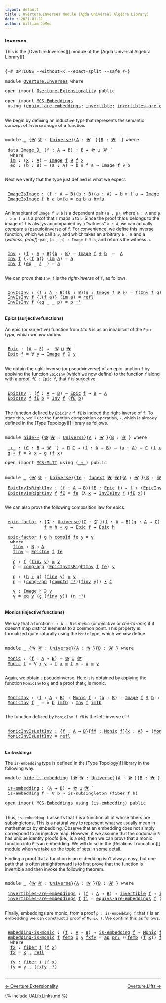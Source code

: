 ```yaml
---
layout: default
title : Overture.Inverses module (Agda Universal Algebra Library)
date : 2021-01-12
author: William DeMeo
---
```


### <a id="inverses">Inverses</a>

This is the [Overture.Inverses][] module of the [Agda Universal Algebra Library][].

<pre class="Agda">

<a id="266" class="Symbol">{-#</a> <a id="270" class="Keyword">OPTIONS</a> <a id="278" class="Pragma">--without-K</a> <a id="290" class="Pragma">--exact-split</a> <a id="304" class="Pragma">--safe</a> <a id="311" class="Symbol">#-}</a>

<a id="316" class="Keyword">module</a> <a id="323" href="Overture.Inverses.html" class="Module">Overture.Inverses</a> <a id="341" class="Keyword">where</a>

<a id="348" class="Keyword">open</a> <a id="353" class="Keyword">import</a> <a id="360" href="Overture.Extensionality.html" class="Module">Overture.Extensionality</a> <a id="384" class="Keyword">public</a>

<a id="392" class="Keyword">open</a> <a id="397" class="Keyword">import</a> <a id="404" href="MGS-Embeddings.html" class="Module">MGS-Embeddings</a>
 <a id="420" class="Keyword">using</a> <a id="426" class="Symbol">(</a><a id="427" href="MGS-Embeddings.html#1410" class="Function">equivs-are-embeddings</a><a id="448" class="Symbol">;</a> <a id="450" href="MGS-Equivalences.html#370" class="Function">invertible</a><a id="460" class="Symbol">;</a> <a id="462" href="MGS-Equivalences.html#2127" class="Function">invertibles-are-equivs</a><a id="484" class="Symbol">)</a> <a id="486" class="Keyword">public</a>

</pre>

We begin by defining an inductive type that represents the semantic concept of *inverse image* of a function.

<pre class="Agda">

<a id="631" class="Keyword">module</a> <a id="638" href="Overture.Inverses.html#638" class="Module">_</a> <a id="640" class="Symbol">{</a><a id="641" href="Overture.Inverses.html#641" class="Bound">𝓤</a> <a id="643" href="Overture.Inverses.html#643" class="Bound">𝓦</a> <a id="645" class="Symbol">:</a> <a id="647" href="Agda.Primitive.html#423" class="Postulate">Universe</a><a id="655" class="Symbol">}{</a><a id="657" href="Overture.Inverses.html#657" class="Bound">A</a> <a id="659" class="Symbol">:</a> <a id="661" href="Overture.Inverses.html#641" class="Bound">𝓤</a> <a id="663" href="Universes.html#403" class="Function Operator">̇</a> <a id="665" class="Symbol">}{</a><a id="667" href="Overture.Inverses.html#667" class="Bound">B</a> <a id="669" class="Symbol">:</a> <a id="671" href="Overture.Inverses.html#643" class="Bound">𝓦</a> <a id="673" href="Universes.html#403" class="Function Operator">̇</a> <a id="675" class="Symbol">}</a> <a id="677" class="Keyword">where</a>

 <a id="685" class="Keyword">data</a> <a id="690" href="Overture.Inverses.html#690" class="Datatype Operator">Image_∋_</a> <a id="699" class="Symbol">(</a><a id="700" href="Overture.Inverses.html#700" class="Bound">f</a> <a id="702" class="Symbol">:</a> <a id="704" href="Overture.Inverses.html#657" class="Bound">A</a> <a id="706" class="Symbol">→</a> <a id="708" href="Overture.Inverses.html#667" class="Bound">B</a><a id="709" class="Symbol">)</a> <a id="711" class="Symbol">:</a> <a id="713" href="Overture.Inverses.html#667" class="Bound">B</a> <a id="715" class="Symbol">→</a> <a id="717" href="Overture.Inverses.html#641" class="Bound">𝓤</a> <a id="719" href="Agda.Primitive.html#636" class="Primitive Operator">⊔</a> <a id="721" href="Overture.Inverses.html#643" class="Bound">𝓦</a> <a id="723" href="Universes.html#403" class="Function Operator">̇</a>
  <a id="727" class="Keyword">where</a>
  <a id="735" href="Overture.Inverses.html#735" class="InductiveConstructor">im</a> <a id="738" class="Symbol">:</a> <a id="740" class="Symbol">(</a><a id="741" href="Overture.Inverses.html#741" class="Bound">x</a> <a id="743" class="Symbol">:</a> <a id="745" href="Overture.Inverses.html#657" class="Bound">A</a><a id="746" class="Symbol">)</a> <a id="748" class="Symbol">→</a> <a id="750" href="Overture.Inverses.html#690" class="Datatype Operator">Image</a> <a id="756" href="Overture.Inverses.html#700" class="Bound">f</a> <a id="758" href="Overture.Inverses.html#690" class="Datatype Operator">∋</a> <a id="760" href="Overture.Inverses.html#700" class="Bound">f</a> <a id="762" href="Overture.Inverses.html#741" class="Bound">x</a>
  <a id="766" href="Overture.Inverses.html#766" class="InductiveConstructor">eq</a> <a id="769" class="Symbol">:</a> <a id="771" class="Symbol">(</a><a id="772" href="Overture.Inverses.html#772" class="Bound">b</a> <a id="774" class="Symbol">:</a> <a id="776" href="Overture.Inverses.html#667" class="Bound">B</a><a id="777" class="Symbol">)</a> <a id="779" class="Symbol">→</a> <a id="781" class="Symbol">(</a><a id="782" href="Overture.Inverses.html#782" class="Bound">a</a> <a id="784" class="Symbol">:</a> <a id="786" href="Overture.Inverses.html#657" class="Bound">A</a><a id="787" class="Symbol">)</a> <a id="789" class="Symbol">→</a> <a id="791" href="Overture.Inverses.html#772" class="Bound">b</a> <a id="793" href="Overture.Equality.html#2564" class="Datatype Operator">≡</a> <a id="795" href="Overture.Inverses.html#700" class="Bound">f</a> <a id="797" href="Overture.Inverses.html#782" class="Bound">a</a> <a id="799" class="Symbol">→</a> <a id="801" href="Overture.Inverses.html#690" class="Datatype Operator">Image</a> <a id="807" href="Overture.Inverses.html#700" class="Bound">f</a> <a id="809" href="Overture.Inverses.html#690" class="Datatype Operator">∋</a> <a id="811" href="Overture.Inverses.html#772" class="Bound">b</a>

</pre>

Next we verify that the type just defined is what we expect.

<pre class="Agda">

 <a id="903" href="Overture.Inverses.html#903" class="Function">ImageIsImage</a> <a id="916" class="Symbol">:</a> <a id="918" class="Symbol">(</a><a id="919" href="Overture.Inverses.html#919" class="Bound">f</a> <a id="921" class="Symbol">:</a> <a id="923" href="Overture.Inverses.html#657" class="Bound">A</a> <a id="925" class="Symbol">→</a> <a id="927" href="Overture.Inverses.html#667" class="Bound">B</a><a id="928" class="Symbol">)(</a><a id="930" href="Overture.Inverses.html#930" class="Bound">b</a> <a id="932" class="Symbol">:</a> <a id="934" href="Overture.Inverses.html#667" class="Bound">B</a><a id="935" class="Symbol">)(</a><a id="937" href="Overture.Inverses.html#937" class="Bound">a</a> <a id="939" class="Symbol">:</a> <a id="941" href="Overture.Inverses.html#657" class="Bound">A</a><a id="942" class="Symbol">)</a> <a id="944" class="Symbol">→</a> <a id="946" href="Overture.Inverses.html#930" class="Bound">b</a> <a id="948" href="Overture.Equality.html#2564" class="Datatype Operator">≡</a> <a id="950" href="Overture.Inverses.html#919" class="Bound">f</a> <a id="952" href="Overture.Inverses.html#937" class="Bound">a</a> <a id="954" class="Symbol">→</a> <a id="956" href="Overture.Inverses.html#690" class="Datatype Operator">Image</a> <a id="962" href="Overture.Inverses.html#919" class="Bound">f</a> <a id="964" href="Overture.Inverses.html#690" class="Datatype Operator">∋</a> <a id="966" href="Overture.Inverses.html#930" class="Bound">b</a>
 <a id="969" href="Overture.Inverses.html#903" class="Function">ImageIsImage</a> <a id="982" href="Overture.Inverses.html#982" class="Bound">f</a> <a id="984" href="Overture.Inverses.html#984" class="Bound">b</a> <a id="986" href="Overture.Inverses.html#986" class="Bound">a</a> <a id="988" href="Overture.Inverses.html#988" class="Bound">b≡fa</a> <a id="993" class="Symbol">=</a> <a id="995" href="Overture.Inverses.html#766" class="InductiveConstructor">eq</a> <a id="998" href="Overture.Inverses.html#984" class="Bound">b</a> <a id="1000" href="Overture.Inverses.html#986" class="Bound">a</a> <a id="1002" href="Overture.Inverses.html#988" class="Bound">b≡fa</a>

</pre>

An inhabitant of `Image f ∋ b` is a dependent pair `(a , p)`, where `a : A` and `p : b ≡ f a` is a proof that `f` maps `a` to `b`.  Since the proof that `b` belongs to the image of `f` is always accompanied by a "witness" `a : A`, we can actually *compute* a (pseudo)inverse of `f`. For convenience, we define this inverse function, which we call `Inv`, and which takes an arbitrary `b : B` and a (*witness*, *proof*)-pair, `(a , p) : Image f ∋ b`, and returns the witness `a`.

<pre class="Agda">

 <a id="1514" href="Overture.Inverses.html#1514" class="Function">Inv</a> <a id="1518" class="Symbol">:</a> <a id="1520" class="Symbol">(</a><a id="1521" href="Overture.Inverses.html#1521" class="Bound">f</a> <a id="1523" class="Symbol">:</a> <a id="1525" href="Overture.Inverses.html#657" class="Bound">A</a> <a id="1527" class="Symbol">→</a> <a id="1529" href="Overture.Inverses.html#667" class="Bound">B</a><a id="1530" class="Symbol">){</a><a id="1532" href="Overture.Inverses.html#1532" class="Bound">b</a> <a id="1534" class="Symbol">:</a> <a id="1536" href="Overture.Inverses.html#667" class="Bound">B</a><a id="1537" class="Symbol">}</a> <a id="1539" class="Symbol">→</a> <a id="1541" href="Overture.Inverses.html#690" class="Datatype Operator">Image</a> <a id="1547" href="Overture.Inverses.html#1521" class="Bound">f</a> <a id="1549" href="Overture.Inverses.html#690" class="Datatype Operator">∋</a> <a id="1551" href="Overture.Inverses.html#1532" class="Bound">b</a>  <a id="1554" class="Symbol">→</a>  <a id="1557" href="Overture.Inverses.html#657" class="Bound">A</a>
 <a id="1560" href="Overture.Inverses.html#1514" class="Function">Inv</a> <a id="1564" href="Overture.Inverses.html#1564" class="Bound">f</a> <a id="1566" class="Symbol">{</a><a id="1567" class="DottedPattern Symbol">.(</a><a id="1569" href="Overture.Inverses.html#1564" class="DottedPattern Bound">f</a> <a id="1571" href="Overture.Inverses.html#1579" class="DottedPattern Bound">a</a><a id="1572" class="DottedPattern Symbol">)</a><a id="1573" class="Symbol">}</a> <a id="1575" class="Symbol">(</a><a id="1576" href="Overture.Inverses.html#735" class="InductiveConstructor">im</a> <a id="1579" href="Overture.Inverses.html#1579" class="Bound">a</a><a id="1580" class="Symbol">)</a> <a id="1582" class="Symbol">=</a> <a id="1584" href="Overture.Inverses.html#1579" class="Bound">a</a>
 <a id="1587" href="Overture.Inverses.html#1514" class="Function">Inv</a> <a id="1591" href="Overture.Inverses.html#1591" class="Bound">f</a> <a id="1593" class="Symbol">(</a><a id="1594" href="Overture.Inverses.html#766" class="InductiveConstructor">eq</a> <a id="1597" class="Symbol">_</a> <a id="1599" href="Overture.Inverses.html#1599" class="Bound">a</a> <a id="1601" class="Symbol">_)</a> <a id="1604" class="Symbol">=</a> <a id="1606" href="Overture.Inverses.html#1599" class="Bound">a</a>

</pre>

We can prove that `Inv f` is the *right-inverse* of `f`, as follows.

<pre class="Agda">

 <a id="1706" href="Overture.Inverses.html#1706" class="Function">InvIsInv</a> <a id="1715" class="Symbol">:</a> <a id="1717" class="Symbol">(</a><a id="1718" href="Overture.Inverses.html#1718" class="Bound">f</a> <a id="1720" class="Symbol">:</a> <a id="1722" href="Overture.Inverses.html#657" class="Bound">A</a> <a id="1724" class="Symbol">→</a> <a id="1726" href="Overture.Inverses.html#667" class="Bound">B</a><a id="1727" class="Symbol">){</a><a id="1729" href="Overture.Inverses.html#1729" class="Bound">b</a> <a id="1731" class="Symbol">:</a> <a id="1733" href="Overture.Inverses.html#667" class="Bound">B</a><a id="1734" class="Symbol">}(</a><a id="1736" href="Overture.Inverses.html#1736" class="Bound">q</a> <a id="1738" class="Symbol">:</a> <a id="1740" href="Overture.Inverses.html#690" class="Datatype Operator">Image</a> <a id="1746" href="Overture.Inverses.html#1718" class="Bound">f</a> <a id="1748" href="Overture.Inverses.html#690" class="Datatype Operator">∋</a> <a id="1750" href="Overture.Inverses.html#1729" class="Bound">b</a><a id="1751" class="Symbol">)</a> <a id="1753" class="Symbol">→</a> <a id="1755" href="Overture.Inverses.html#1718" class="Bound">f</a><a id="1756" class="Symbol">(</a><a id="1757" href="Overture.Inverses.html#1514" class="Function">Inv</a> <a id="1761" href="Overture.Inverses.html#1718" class="Bound">f</a> <a id="1763" href="Overture.Inverses.html#1736" class="Bound">q</a><a id="1764" class="Symbol">)</a> <a id="1766" href="Overture.Equality.html#2564" class="Datatype Operator">≡</a> <a id="1768" href="Overture.Inverses.html#1729" class="Bound">b</a>
 <a id="1771" href="Overture.Inverses.html#1706" class="Function">InvIsInv</a> <a id="1780" href="Overture.Inverses.html#1780" class="Bound">f</a> <a id="1782" class="Symbol">{</a><a id="1783" class="DottedPattern Symbol">.(</a><a id="1785" href="Overture.Inverses.html#1780" class="DottedPattern Bound">f</a> <a id="1787" href="Overture.Inverses.html#1795" class="DottedPattern Bound">a</a><a id="1788" class="DottedPattern Symbol">)</a><a id="1789" class="Symbol">}</a> <a id="1791" class="Symbol">(</a><a id="1792" href="Overture.Inverses.html#735" class="InductiveConstructor">im</a> <a id="1795" href="Overture.Inverses.html#1795" class="Bound">a</a><a id="1796" class="Symbol">)</a> <a id="1798" class="Symbol">=</a> <a id="1800" href="Identity-Type.html#162" class="InductiveConstructor">refl</a>
 <a id="1806" href="Overture.Inverses.html#1706" class="Function">InvIsInv</a> <a id="1815" href="Overture.Inverses.html#1815" class="Bound">f</a> <a id="1817" class="Symbol">(</a><a id="1818" href="Overture.Inverses.html#766" class="InductiveConstructor">eq</a> <a id="1821" class="Symbol">_</a> <a id="1823" class="Symbol">_</a> <a id="1825" href="Overture.Inverses.html#1825" class="Bound">p</a><a id="1826" class="Symbol">)</a> <a id="1828" class="Symbol">=</a> <a id="1830" href="Overture.Inverses.html#1825" class="Bound">p</a> <a id="1832" href="MGS-MLTT.html#6125" class="Function Operator">⁻¹</a>

</pre>





#### <a id="epics">Epics (surjective functions)</a>

An epic (or surjective) function from `A` to `B` is as an inhabitant of the `Epic` type, which we now define.

<pre class="Agda">

 <a id="2031" href="Overture.Inverses.html#2031" class="Function">Epic</a> <a id="2036" class="Symbol">:</a> <a id="2038" class="Symbol">(</a><a id="2039" href="Overture.Inverses.html#657" class="Bound">A</a> <a id="2041" class="Symbol">→</a> <a id="2043" href="Overture.Inverses.html#667" class="Bound">B</a><a id="2044" class="Symbol">)</a> <a id="2046" class="Symbol">→</a>  <a id="2049" href="Overture.Inverses.html#641" class="Bound">𝓤</a> <a id="2051" href="Agda.Primitive.html#636" class="Primitive Operator">⊔</a> <a id="2053" href="Overture.Inverses.html#643" class="Bound">𝓦</a> <a id="2055" href="Universes.html#403" class="Function Operator">̇</a>
 <a id="2058" href="Overture.Inverses.html#2031" class="Function">Epic</a> <a id="2063" href="Overture.Inverses.html#2063" class="Bound">f</a> <a id="2065" class="Symbol">=</a> <a id="2067" class="Symbol">∀</a> <a id="2069" href="Overture.Inverses.html#2069" class="Bound">y</a> <a id="2071" class="Symbol">→</a> <a id="2073" href="Overture.Inverses.html#690" class="Datatype Operator">Image</a> <a id="2079" href="Overture.Inverses.html#2063" class="Bound">f</a> <a id="2081" href="Overture.Inverses.html#690" class="Datatype Operator">∋</a> <a id="2083" href="Overture.Inverses.html#2069" class="Bound">y</a>

</pre>

We obtain the right-inverse (or pseudoinverse) of an epic function `f` by applying the function `EpicInv` (which we now define) to the function `f` along with a proof, `fE : Epic f`, that `f` is surjective.

<pre class="Agda">

 <a id="2321" href="Overture.Inverses.html#2321" class="Function">EpicInv</a> <a id="2329" class="Symbol">:</a> <a id="2331" class="Symbol">(</a><a id="2332" href="Overture.Inverses.html#2332" class="Bound">f</a> <a id="2334" class="Symbol">:</a> <a id="2336" href="Overture.Inverses.html#657" class="Bound">A</a> <a id="2338" class="Symbol">→</a> <a id="2340" href="Overture.Inverses.html#667" class="Bound">B</a><a id="2341" class="Symbol">)</a> <a id="2343" class="Symbol">→</a> <a id="2345" href="Overture.Inverses.html#2031" class="Function">Epic</a> <a id="2350" href="Overture.Inverses.html#2332" class="Bound">f</a> <a id="2352" class="Symbol">→</a> <a id="2354" href="Overture.Inverses.html#667" class="Bound">B</a> <a id="2356" class="Symbol">→</a> <a id="2358" href="Overture.Inverses.html#657" class="Bound">A</a>
 <a id="2361" href="Overture.Inverses.html#2321" class="Function">EpicInv</a> <a id="2369" href="Overture.Inverses.html#2369" class="Bound">f</a> <a id="2371" href="Overture.Inverses.html#2371" class="Bound">fE</a> <a id="2374" href="Overture.Inverses.html#2374" class="Bound">b</a> <a id="2376" class="Symbol">=</a> <a id="2378" href="Overture.Inverses.html#1514" class="Function">Inv</a> <a id="2382" href="Overture.Inverses.html#2369" class="Bound">f</a> <a id="2384" class="Symbol">(</a><a id="2385" href="Overture.Inverses.html#2371" class="Bound">fE</a> <a id="2388" href="Overture.Inverses.html#2374" class="Bound">b</a><a id="2389" class="Symbol">)</a>

</pre>

The function defined by `EpicInv f fE` is indeed the right-inverse of `f`. To state this, we'll use the function composition operation, `∘`, which is already defined in the [Type Topology][] library as follows.

<pre class="Agda">

<a id="2630" class="Keyword">module</a> <a id="hide-∘"></a><a id="2637" href="Overture.Inverses.html#2637" class="Module">hide-∘</a> <a id="2644" class="Symbol">{</a><a id="2645" href="Overture.Inverses.html#2645" class="Bound">𝓤</a> <a id="2647" href="Overture.Inverses.html#2647" class="Bound">𝓦</a> <a id="2649" class="Symbol">:</a> <a id="2651" href="Agda.Primitive.html#423" class="Postulate">Universe</a><a id="2659" class="Symbol">}{</a><a id="2661" href="Overture.Inverses.html#2661" class="Bound">A</a> <a id="2663" class="Symbol">:</a> <a id="2665" href="Overture.Inverses.html#2645" class="Bound">𝓤</a> <a id="2667" href="Universes.html#403" class="Function Operator">̇</a><a id="2668" class="Symbol">}{</a><a id="2670" href="Overture.Inverses.html#2670" class="Bound">B</a> <a id="2672" class="Symbol">:</a> <a id="2674" href="Overture.Inverses.html#2647" class="Bound">𝓦</a> <a id="2676" href="Universes.html#403" class="Function Operator">̇</a><a id="2677" class="Symbol">}</a> <a id="2679" class="Keyword">where</a>

 <a id="hide-∘._∘_"></a><a id="2687" href="Overture.Inverses.html#2687" class="Function Operator">_∘_</a> <a id="2691" class="Symbol">:</a> <a id="2693" class="Symbol">{</a><a id="2694" href="Overture.Inverses.html#2694" class="Bound">C</a> <a id="2696" class="Symbol">:</a> <a id="2698" href="Overture.Inverses.html#2670" class="Bound">B</a> <a id="2700" class="Symbol">→</a> <a id="2702" href="Overture.Inverses.html#2647" class="Bound">𝓦</a> <a id="2704" href="Universes.html#403" class="Function Operator">̇</a> <a id="2706" class="Symbol">}</a> <a id="2708" class="Symbol">→</a> <a id="2710" href="MGS-MLTT.html#3562" class="Function">Π</a> <a id="2712" href="Overture.Inverses.html#2694" class="Bound">C</a> <a id="2714" class="Symbol">→</a> <a id="2716" class="Symbol">(</a><a id="2717" href="Overture.Inverses.html#2717" class="Bound">f</a> <a id="2719" class="Symbol">:</a> <a id="2721" href="Overture.Inverses.html#2661" class="Bound">A</a> <a id="2723" class="Symbol">→</a> <a id="2725" href="Overture.Inverses.html#2670" class="Bound">B</a><a id="2726" class="Symbol">)</a> <a id="2728" class="Symbol">→</a> <a id="2730" class="Symbol">(</a><a id="2731" href="Overture.Inverses.html#2731" class="Bound">x</a> <a id="2733" class="Symbol">:</a> <a id="2735" href="Overture.Inverses.html#2661" class="Bound">A</a><a id="2736" class="Symbol">)</a> <a id="2738" class="Symbol">→</a> <a id="2740" href="Overture.Inverses.html#2694" class="Bound">C</a> <a id="2742" class="Symbol">(</a><a id="2743" href="Overture.Inverses.html#2717" class="Bound">f</a> <a id="2745" href="Overture.Inverses.html#2731" class="Bound">x</a><a id="2746" class="Symbol">)</a>
 <a id="2749" href="Overture.Inverses.html#2749" class="Bound">g</a> <a id="2751" href="Overture.Inverses.html#2687" class="Function Operator">∘</a> <a id="2753" href="Overture.Inverses.html#2753" class="Bound">f</a> <a id="2755" class="Symbol">=</a> <a id="2757" class="Symbol">λ</a> <a id="2759" href="Overture.Inverses.html#2759" class="Bound">x</a> <a id="2761" class="Symbol">→</a> <a id="2763" href="Overture.Inverses.html#2749" class="Bound">g</a> <a id="2765" class="Symbol">(</a><a id="2766" href="Overture.Inverses.html#2753" class="Bound">f</a> <a id="2768" href="Overture.Inverses.html#2759" class="Bound">x</a><a id="2769" class="Symbol">)</a>

<a id="2772" class="Keyword">open</a> <a id="2777" class="Keyword">import</a> <a id="2784" href="MGS-MLTT.html" class="Module">MGS-MLTT</a> <a id="2793" class="Keyword">using</a> <a id="2799" class="Symbol">(</a><a id="2800" href="MGS-MLTT.html#3813" class="Function Operator">_∘_</a><a id="2803" class="Symbol">)</a> <a id="2805" class="Keyword">public</a>


<a id="2814" class="Keyword">module</a> <a id="2821" href="Overture.Inverses.html#2821" class="Module">_</a> <a id="2823" class="Symbol">{</a><a id="2824" href="Overture.Inverses.html#2824" class="Bound">𝓤</a> <a id="2826" href="Overture.Inverses.html#2826" class="Bound">𝓦</a> <a id="2828" class="Symbol">:</a> <a id="2830" href="Agda.Primitive.html#423" class="Postulate">Universe</a><a id="2838" class="Symbol">}{</a><a id="2840" href="Overture.Inverses.html#2840" class="Bound">fe</a> <a id="2843" class="Symbol">:</a> <a id="2845" href="MGS-FunExt-from-Univalence.html#393" class="Function">funext</a> <a id="2852" href="Overture.Inverses.html#2826" class="Bound">𝓦</a> <a id="2854" href="Overture.Inverses.html#2826" class="Bound">𝓦</a><a id="2855" class="Symbol">}{</a><a id="2857" href="Overture.Inverses.html#2857" class="Bound">A</a> <a id="2859" class="Symbol">:</a> <a id="2861" href="Overture.Inverses.html#2824" class="Bound">𝓤</a> <a id="2863" href="Universes.html#403" class="Function Operator">̇</a><a id="2864" class="Symbol">}{</a><a id="2866" href="Overture.Inverses.html#2866" class="Bound">B</a> <a id="2868" class="Symbol">:</a> <a id="2870" href="Overture.Inverses.html#2826" class="Bound">𝓦</a> <a id="2872" href="Universes.html#403" class="Function Operator">̇</a><a id="2873" class="Symbol">}</a> <a id="2875" class="Keyword">where</a>

 <a id="2883" href="Overture.Inverses.html#2883" class="Function">EpicInvIsRightInv</a> <a id="2901" class="Symbol">:</a> <a id="2903" class="Symbol">(</a><a id="2904" href="Overture.Inverses.html#2904" class="Bound">f</a> <a id="2906" class="Symbol">:</a> <a id="2908" href="Overture.Inverses.html#2857" class="Bound">A</a> <a id="2910" class="Symbol">→</a> <a id="2912" href="Overture.Inverses.html#2866" class="Bound">B</a><a id="2913" class="Symbol">)(</a><a id="2915" href="Overture.Inverses.html#2915" class="Bound">fE</a> <a id="2918" class="Symbol">:</a> <a id="2920" href="Overture.Inverses.html#2031" class="Function">Epic</a> <a id="2925" href="Overture.Inverses.html#2904" class="Bound">f</a><a id="2926" class="Symbol">)</a> <a id="2928" class="Symbol">→</a> <a id="2930" href="Overture.Inverses.html#2904" class="Bound">f</a> <a id="2932" href="MGS-MLTT.html#3813" class="Function Operator">∘</a> <a id="2934" class="Symbol">(</a><a id="2935" href="Overture.Inverses.html#2321" class="Function">EpicInv</a> <a id="2943" href="Overture.Inverses.html#2904" class="Bound">f</a> <a id="2945" href="Overture.Inverses.html#2915" class="Bound">fE</a><a id="2947" class="Symbol">)</a> <a id="2949" href="Overture.Equality.html#2564" class="Datatype Operator">≡</a> <a id="2951" href="MGS-MLTT.html#3778" class="Function">𝑖𝑑</a> <a id="2954" href="Overture.Inverses.html#2866" class="Bound">B</a>
 <a id="2957" href="Overture.Inverses.html#2883" class="Function">EpicInvIsRightInv</a> <a id="2975" href="Overture.Inverses.html#2975" class="Bound">f</a> <a id="2977" href="Overture.Inverses.html#2977" class="Bound">fE</a> <a id="2980" class="Symbol">=</a> <a id="2982" href="Overture.Inverses.html#2840" class="Bound">fe</a> <a id="2985" class="Symbol">(λ</a> <a id="2988" href="Overture.Inverses.html#2988" class="Bound">x</a> <a id="2990" class="Symbol">→</a> <a id="2992" href="Overture.Inverses.html#1706" class="Function">InvIsInv</a> <a id="3001" href="Overture.Inverses.html#2975" class="Bound">f</a> <a id="3003" class="Symbol">(</a><a id="3004" href="Overture.Inverses.html#2977" class="Bound">fE</a> <a id="3007" href="Overture.Inverses.html#2988" class="Bound">x</a><a id="3008" class="Symbol">))</a>

</pre>

We can also prove the following composition law for epics.

<pre class="Agda">

 <a id="3099" href="Overture.Inverses.html#3099" class="Function">epic-factor</a> <a id="3111" class="Symbol">:</a> <a id="3113" class="Symbol">{</a><a id="3114" href="Overture.Inverses.html#3114" class="Bound">𝓩</a> <a id="3116" class="Symbol">:</a> <a id="3118" href="Agda.Primitive.html#423" class="Postulate">Universe</a><a id="3126" class="Symbol">}{</a><a id="3128" href="Overture.Inverses.html#3128" class="Bound">C</a> <a id="3130" class="Symbol">:</a> <a id="3132" href="Overture.Inverses.html#3114" class="Bound">𝓩</a> <a id="3134" href="Universes.html#403" class="Function Operator">̇</a><a id="3135" class="Symbol">}(</a><a id="3137" href="Overture.Inverses.html#3137" class="Bound">f</a> <a id="3139" class="Symbol">:</a> <a id="3141" href="Overture.Inverses.html#2857" class="Bound">A</a> <a id="3143" class="Symbol">→</a> <a id="3145" href="Overture.Inverses.html#2866" class="Bound">B</a><a id="3146" class="Symbol">)(</a><a id="3148" href="Overture.Inverses.html#3148" class="Bound">g</a> <a id="3150" class="Symbol">:</a> <a id="3152" href="Overture.Inverses.html#2857" class="Bound">A</a> <a id="3154" class="Symbol">→</a> <a id="3156" href="Overture.Inverses.html#3128" class="Bound">C</a><a id="3157" class="Symbol">)(</a><a id="3159" href="Overture.Inverses.html#3159" class="Bound">h</a> <a id="3161" class="Symbol">:</a> <a id="3163" href="Overture.Inverses.html#3128" class="Bound">C</a> <a id="3165" class="Symbol">→</a> <a id="3167" href="Overture.Inverses.html#2866" class="Bound">B</a><a id="3168" class="Symbol">)</a>
  <a id="3172" class="Symbol">→</a>            <a id="3185" href="Overture.Inverses.html#3137" class="Bound">f</a> <a id="3187" href="Overture.Equality.html#2564" class="Datatype Operator">≡</a> <a id="3189" href="Overture.Inverses.html#3159" class="Bound">h</a> <a id="3191" href="MGS-MLTT.html#3813" class="Function Operator">∘</a> <a id="3193" href="Overture.Inverses.html#3148" class="Bound">g</a> <a id="3195" class="Symbol">→</a> <a id="3197" href="Overture.Inverses.html#2031" class="Function">Epic</a> <a id="3202" href="Overture.Inverses.html#3137" class="Bound">f</a> <a id="3204" class="Symbol">→</a> <a id="3206" href="Overture.Inverses.html#2031" class="Function">Epic</a> <a id="3211" href="Overture.Inverses.html#3159" class="Bound">h</a>

 <a id="3215" href="Overture.Inverses.html#3099" class="Function">epic-factor</a> <a id="3227" href="Overture.Inverses.html#3227" class="Bound">f</a> <a id="3229" href="Overture.Inverses.html#3229" class="Bound">g</a> <a id="3231" href="Overture.Inverses.html#3231" class="Bound">h</a> <a id="3233" href="Overture.Inverses.html#3233" class="Bound">compId</a> <a id="3240" href="Overture.Inverses.html#3240" class="Bound">fe</a> <a id="3243" href="Overture.Inverses.html#3243" class="Bound">y</a> <a id="3245" class="Symbol">=</a> <a id="3247" href="Overture.Inverses.html#3437" class="Function">γ</a>
  <a id="3251" class="Keyword">where</a>
   <a id="3260" href="Overture.Inverses.html#3260" class="Function">finv</a> <a id="3265" class="Symbol">:</a> <a id="3267" href="Overture.Inverses.html#2866" class="Bound">B</a> <a id="3269" class="Symbol">→</a> <a id="3271" href="Overture.Inverses.html#2857" class="Bound">A</a>
   <a id="3276" href="Overture.Inverses.html#3260" class="Function">finv</a> <a id="3281" class="Symbol">=</a> <a id="3283" href="Overture.Inverses.html#2321" class="Function">EpicInv</a> <a id="3291" href="Overture.Inverses.html#3227" class="Bound">f</a> <a id="3293" href="Overture.Inverses.html#3240" class="Bound">fe</a>

   <a id="3300" href="Overture.Inverses.html#3300" class="Function">ζ</a> <a id="3302" class="Symbol">:</a> <a id="3304" href="Overture.Inverses.html#3227" class="Bound">f</a> <a id="3306" class="Symbol">(</a><a id="3307" href="Overture.Inverses.html#3260" class="Function">finv</a> <a id="3312" href="Overture.Inverses.html#3243" class="Bound">y</a><a id="3313" class="Symbol">)</a> <a id="3315" href="Overture.Equality.html#2564" class="Datatype Operator">≡</a> <a id="3317" href="Overture.Inverses.html#3243" class="Bound">y</a>
   <a id="3322" href="Overture.Inverses.html#3300" class="Function">ζ</a> <a id="3324" class="Symbol">=</a> <a id="3326" href="Overture.Equality.html#6461" class="Function">cong-app</a> <a id="3335" class="Symbol">(</a><a id="3336" href="Overture.Inverses.html#2883" class="Function">EpicInvIsRightInv</a> <a id="3354" href="Overture.Inverses.html#3227" class="Bound">f</a> <a id="3356" href="Overture.Inverses.html#3240" class="Bound">fe</a><a id="3358" class="Symbol">)</a> <a id="3360" href="Overture.Inverses.html#3243" class="Bound">y</a>

   <a id="3366" href="Overture.Inverses.html#3366" class="Function">η</a> <a id="3368" class="Symbol">:</a> <a id="3370" class="Symbol">(</a><a id="3371" href="Overture.Inverses.html#3231" class="Bound">h</a> <a id="3373" href="MGS-MLTT.html#3813" class="Function Operator">∘</a> <a id="3375" href="Overture.Inverses.html#3229" class="Bound">g</a><a id="3376" class="Symbol">)</a> <a id="3378" class="Symbol">(</a><a id="3379" href="Overture.Inverses.html#3260" class="Function">finv</a> <a id="3384" href="Overture.Inverses.html#3243" class="Bound">y</a><a id="3385" class="Symbol">)</a> <a id="3387" href="Overture.Equality.html#2564" class="Datatype Operator">≡</a> <a id="3389" href="Overture.Inverses.html#3243" class="Bound">y</a>
   <a id="3394" href="Overture.Inverses.html#3366" class="Function">η</a> <a id="3396" class="Symbol">=</a> <a id="3398" class="Symbol">(</a><a id="3399" href="Overture.Equality.html#6461" class="Function">cong-app</a> <a id="3408" class="Symbol">(</a><a id="3409" href="Overture.Inverses.html#3233" class="Bound">compId</a> <a id="3416" href="MGS-MLTT.html#6125" class="Function Operator">⁻¹</a><a id="3418" class="Symbol">)(</a><a id="3420" href="Overture.Inverses.html#3260" class="Function">finv</a> <a id="3425" href="Overture.Inverses.html#3243" class="Bound">y</a><a id="3426" class="Symbol">))</a> <a id="3429" href="MGS-MLTT.html#5910" class="Function Operator">∙</a> <a id="3431" href="Overture.Inverses.html#3300" class="Function">ζ</a>

   <a id="3437" href="Overture.Inverses.html#3437" class="Function">γ</a> <a id="3439" class="Symbol">:</a> <a id="3441" href="Overture.Inverses.html#690" class="Datatype Operator">Image</a> <a id="3447" href="Overture.Inverses.html#3231" class="Bound">h</a> <a id="3449" href="Overture.Inverses.html#690" class="Datatype Operator">∋</a> <a id="3451" href="Overture.Inverses.html#3243" class="Bound">y</a>
   <a id="3456" href="Overture.Inverses.html#3437" class="Function">γ</a> <a id="3458" class="Symbol">=</a> <a id="3460" href="Overture.Inverses.html#766" class="InductiveConstructor">eq</a> <a id="3463" href="Overture.Inverses.html#3243" class="Bound">y</a> <a id="3465" class="Symbol">(</a><a id="3466" href="Overture.Inverses.html#3229" class="Bound">g</a> <a id="3468" class="Symbol">(</a><a id="3469" href="Overture.Inverses.html#3260" class="Function">finv</a> <a id="3474" href="Overture.Inverses.html#3243" class="Bound">y</a><a id="3475" class="Symbol">))</a> <a id="3478" class="Symbol">(</a><a id="3479" href="Overture.Inverses.html#3366" class="Function">η</a> <a id="3481" href="MGS-MLTT.html#6125" class="Function Operator">⁻¹</a><a id="3483" class="Symbol">)</a>

</pre>






#### <a id="monics">Monics (injective functions)</a>

We say that a function `f : A → B` is *monic* (or *injective* or *one-to-one*) if it doesn't map distinct elements to a common point. This property is formalized quite naturally using the `Monic` type, which we now define.

<pre class="Agda">

<a id="3795" class="Keyword">module</a> <a id="3802" href="Overture.Inverses.html#3802" class="Module">_</a> <a id="3804" class="Symbol">{</a><a id="3805" href="Overture.Inverses.html#3805" class="Bound">𝓤</a> <a id="3807" href="Overture.Inverses.html#3807" class="Bound">𝓦</a> <a id="3809" class="Symbol">:</a> <a id="3811" href="Agda.Primitive.html#423" class="Postulate">Universe</a><a id="3819" class="Symbol">}{</a><a id="3821" href="Overture.Inverses.html#3821" class="Bound">A</a> <a id="3823" class="Symbol">:</a> <a id="3825" href="Overture.Inverses.html#3805" class="Bound">𝓤</a> <a id="3827" href="Universes.html#403" class="Function Operator">̇</a><a id="3828" class="Symbol">}{</a><a id="3830" href="Overture.Inverses.html#3830" class="Bound">B</a> <a id="3832" class="Symbol">:</a> <a id="3834" href="Overture.Inverses.html#3807" class="Bound">𝓦</a> <a id="3836" href="Universes.html#403" class="Function Operator">̇</a><a id="3837" class="Symbol">}</a> <a id="3839" class="Keyword">where</a>

 <a id="3847" href="Overture.Inverses.html#3847" class="Function">Monic</a> <a id="3853" class="Symbol">:</a> <a id="3855" class="Symbol">(</a><a id="3856" href="Overture.Inverses.html#3856" class="Bound">f</a> <a id="3858" class="Symbol">:</a> <a id="3860" href="Overture.Inverses.html#3821" class="Bound">A</a> <a id="3862" class="Symbol">→</a> <a id="3864" href="Overture.Inverses.html#3830" class="Bound">B</a><a id="3865" class="Symbol">)</a> <a id="3867" class="Symbol">→</a> <a id="3869" href="Overture.Inverses.html#3805" class="Bound">𝓤</a> <a id="3871" href="Agda.Primitive.html#636" class="Primitive Operator">⊔</a> <a id="3873" href="Overture.Inverses.html#3807" class="Bound">𝓦</a> <a id="3875" href="Universes.html#403" class="Function Operator">̇</a>
 <a id="3878" href="Overture.Inverses.html#3847" class="Function">Monic</a> <a id="3884" href="Overture.Inverses.html#3884" class="Bound">f</a> <a id="3886" class="Symbol">=</a> <a id="3888" class="Symbol">∀</a> <a id="3890" href="Overture.Inverses.html#3890" class="Bound">x</a> <a id="3892" href="Overture.Inverses.html#3892" class="Bound">y</a> <a id="3894" class="Symbol">→</a> <a id="3896" href="Overture.Inverses.html#3884" class="Bound">f</a> <a id="3898" href="Overture.Inverses.html#3890" class="Bound">x</a> <a id="3900" href="Overture.Equality.html#2564" class="Datatype Operator">≡</a> <a id="3902" href="Overture.Inverses.html#3884" class="Bound">f</a> <a id="3904" href="Overture.Inverses.html#3892" class="Bound">y</a> <a id="3906" class="Symbol">→</a> <a id="3908" href="Overture.Inverses.html#3890" class="Bound">x</a> <a id="3910" href="Overture.Equality.html#2564" class="Datatype Operator">≡</a> <a id="3912" href="Overture.Inverses.html#3892" class="Bound">y</a>

</pre>

Again, we obtain a pseudoinverse. Here it is obtained by applying the function `MonicInv` to `g` and a proof that `g` is monic.

<pre class="Agda">

 <a id="4071" href="Overture.Inverses.html#4071" class="Function">MonicInv</a> <a id="4080" class="Symbol">:</a> <a id="4082" class="Symbol">(</a><a id="4083" href="Overture.Inverses.html#4083" class="Bound">f</a> <a id="4085" class="Symbol">:</a> <a id="4087" href="Overture.Inverses.html#3821" class="Bound">A</a> <a id="4089" class="Symbol">→</a> <a id="4091" href="Overture.Inverses.html#3830" class="Bound">B</a><a id="4092" class="Symbol">)</a> <a id="4094" class="Symbol">→</a> <a id="4096" href="Overture.Inverses.html#3847" class="Function">Monic</a> <a id="4102" href="Overture.Inverses.html#4083" class="Bound">f</a> <a id="4104" class="Symbol">→</a> <a id="4106" class="Symbol">(</a><a id="4107" href="Overture.Inverses.html#4107" class="Bound">b</a> <a id="4109" class="Symbol">:</a> <a id="4111" href="Overture.Inverses.html#3830" class="Bound">B</a><a id="4112" class="Symbol">)</a> <a id="4114" class="Symbol">→</a> <a id="4116" href="Overture.Inverses.html#690" class="Datatype Operator">Image</a> <a id="4122" href="Overture.Inverses.html#4083" class="Bound">f</a> <a id="4124" href="Overture.Inverses.html#690" class="Datatype Operator">∋</a> <a id="4126" href="Overture.Inverses.html#4107" class="Bound">b</a> <a id="4128" class="Symbol">→</a> <a id="4130" href="Overture.Inverses.html#3821" class="Bound">A</a>
 <a id="4133" href="Overture.Inverses.html#4071" class="Function">MonicInv</a> <a id="4142" href="Overture.Inverses.html#4142" class="Bound">f</a> <a id="4144" class="Symbol">_</a> <a id="4146" class="Symbol">=</a> <a id="4148" class="Symbol">λ</a> <a id="4150" href="Overture.Inverses.html#4150" class="Bound">b</a> <a id="4152" href="Overture.Inverses.html#4152" class="Bound">imfb</a> <a id="4157" class="Symbol">→</a> <a id="4159" href="Overture.Inverses.html#1514" class="Function">Inv</a> <a id="4163" href="Overture.Inverses.html#4142" class="Bound">f</a> <a id="4165" href="Overture.Inverses.html#4152" class="Bound">imfb</a>

</pre>

The function defined by `MonicInv f fM` is the left-inverse of `f`.

<pre class="Agda">

 <a id="4267" href="Overture.Inverses.html#4267" class="Function">MonicInvIsLeftInv</a> <a id="4285" class="Symbol">:</a> <a id="4287" class="Symbol">{</a><a id="4288" href="Overture.Inverses.html#4288" class="Bound">f</a> <a id="4290" class="Symbol">:</a> <a id="4292" href="Overture.Inverses.html#3821" class="Bound">A</a> <a id="4294" class="Symbol">→</a> <a id="4296" href="Overture.Inverses.html#3830" class="Bound">B</a><a id="4297" class="Symbol">}{</a><a id="4299" href="Overture.Inverses.html#4299" class="Bound">fM</a> <a id="4302" class="Symbol">:</a> <a id="4304" href="Overture.Inverses.html#3847" class="Function">Monic</a> <a id="4310" href="Overture.Inverses.html#4288" class="Bound">f</a><a id="4311" class="Symbol">}{</a><a id="4313" href="Overture.Inverses.html#4313" class="Bound">x</a> <a id="4315" class="Symbol">:</a> <a id="4317" href="Overture.Inverses.html#3821" class="Bound">A</a><a id="4318" class="Symbol">}</a> <a id="4320" class="Symbol">→</a> <a id="4322" class="Symbol">(</a><a id="4323" href="Overture.Inverses.html#4071" class="Function">MonicInv</a> <a id="4332" href="Overture.Inverses.html#4288" class="Bound">f</a> <a id="4334" href="Overture.Inverses.html#4299" class="Bound">fM</a><a id="4336" class="Symbol">)(</a><a id="4338" href="Overture.Inverses.html#4288" class="Bound">f</a> <a id="4340" href="Overture.Inverses.html#4313" class="Bound">x</a><a id="4341" class="Symbol">)(</a><a id="4343" href="Overture.Inverses.html#735" class="InductiveConstructor">im</a> <a id="4346" href="Overture.Inverses.html#4313" class="Bound">x</a><a id="4347" class="Symbol">)</a> <a id="4349" href="Overture.Equality.html#2564" class="Datatype Operator">≡</a> <a id="4351" href="Overture.Inverses.html#4313" class="Bound">x</a>
 <a id="4354" href="Overture.Inverses.html#4267" class="Function">MonicInvIsLeftInv</a> <a id="4372" class="Symbol">=</a> <a id="4374" href="Identity-Type.html#162" class="InductiveConstructor">refl</a>

</pre>





#### <a id="embeddings">Embeddings</a>

The `is-embedding` type is defined in the [Type Topology][] library in the following way.

<pre class="Agda">
<a id="4540" class="Keyword">module</a> <a id="hide-is-embedding"></a><a id="4547" href="Overture.Inverses.html#4547" class="Module">hide-is-embedding</a> <a id="4565" class="Symbol">{</a><a id="4566" href="Overture.Inverses.html#4566" class="Bound">𝓤</a> <a id="4568" href="Overture.Inverses.html#4568" class="Bound">𝓦</a> <a id="4570" class="Symbol">:</a> <a id="4572" href="Agda.Primitive.html#423" class="Postulate">Universe</a><a id="4580" class="Symbol">}{</a><a id="4582" href="Overture.Inverses.html#4582" class="Bound">A</a> <a id="4584" class="Symbol">:</a> <a id="4586" href="Overture.Inverses.html#4566" class="Bound">𝓤</a> <a id="4588" href="Universes.html#403" class="Function Operator">̇</a><a id="4589" class="Symbol">}{</a><a id="4591" href="Overture.Inverses.html#4591" class="Bound">B</a> <a id="4593" class="Symbol">:</a> <a id="4595" href="Overture.Inverses.html#4568" class="Bound">𝓦</a> <a id="4597" href="Universes.html#403" class="Function Operator">̇</a><a id="4598" class="Symbol">}</a> <a id="4600" class="Keyword">where</a>

 <a id="hide-is-embedding.is-embedding"></a><a id="4608" href="Overture.Inverses.html#4608" class="Function">is-embedding</a> <a id="4621" class="Symbol">:</a> <a id="4623" class="Symbol">(</a><a id="4624" href="Overture.Inverses.html#4582" class="Bound">A</a> <a id="4626" class="Symbol">→</a> <a id="4628" href="Overture.Inverses.html#4591" class="Bound">B</a><a id="4629" class="Symbol">)</a> <a id="4631" class="Symbol">→</a> <a id="4633" href="Overture.Inverses.html#4566" class="Bound">𝓤</a> <a id="4635" href="Agda.Primitive.html#636" class="Primitive Operator">⊔</a> <a id="4637" href="Overture.Inverses.html#4568" class="Bound">𝓦</a> <a id="4639" href="Universes.html#403" class="Function Operator">̇</a>
 <a id="4642" href="Overture.Inverses.html#4608" class="Function">is-embedding</a> <a id="4655" href="Overture.Inverses.html#4655" class="Bound">f</a> <a id="4657" class="Symbol">=</a> <a id="4659" class="Symbol">∀</a> <a id="4661" href="Overture.Inverses.html#4661" class="Bound">b</a> <a id="4663" class="Symbol">→</a> <a id="4665" href="MGS-Basic-UF.html#743" class="Function">is-subsingleton</a> <a id="4681" class="Symbol">(</a><a id="4682" href="MGS-Equivalences.html#501" class="Function">fiber</a> <a id="4688" href="Overture.Inverses.html#4655" class="Bound">f</a> <a id="4690" href="Overture.Inverses.html#4661" class="Bound">b</a><a id="4691" class="Symbol">)</a>

<a id="4694" class="Keyword">open</a> <a id="4699" class="Keyword">import</a> <a id="4706" href="MGS-Embeddings.html" class="Module">MGS-Embeddings</a> <a id="4721" class="Keyword">using</a> <a id="4727" class="Symbol">(</a><a id="4728" href="MGS-Embeddings.html#384" class="Function">is-embedding</a><a id="4740" class="Symbol">)</a> <a id="4742" class="Keyword">public</a>

</pre>

Thus, `is-embedding f` asserts that `f` is a function all of whose fibers are subsingletons. This is a natural way to represent what we usually mean in mathematics by embedding.  Observe that an embedding does not simply correspond to an injective map.  However, if we assume that the codomain `B` has unique identity proofs (i.e., is a set), then we can prove that a monic function into `B` is an embedding. We will do so in the [Relations.Truncation][] module when we take up the topic of sets in some detail.

Finding a proof that a function is an embedding isn't always easy, but one path that is often straightforward is to first prove that the function is invertible and then invoke the following theorem.

<pre class="Agda">

<a id="5489" class="Keyword">module</a> <a id="5496" href="Overture.Inverses.html#5496" class="Module">_</a> <a id="5498" class="Symbol">{</a><a id="5499" href="Overture.Inverses.html#5499" class="Bound">𝓤</a> <a id="5501" href="Overture.Inverses.html#5501" class="Bound">𝓦</a> <a id="5503" class="Symbol">:</a> <a id="5505" href="Agda.Primitive.html#423" class="Postulate">Universe</a><a id="5513" class="Symbol">}{</a><a id="5515" href="Overture.Inverses.html#5515" class="Bound">A</a> <a id="5517" class="Symbol">:</a> <a id="5519" href="Overture.Inverses.html#5499" class="Bound">𝓤</a> <a id="5521" href="Universes.html#403" class="Function Operator">̇</a><a id="5522" class="Symbol">}{</a><a id="5524" href="Overture.Inverses.html#5524" class="Bound">B</a> <a id="5526" class="Symbol">:</a> <a id="5528" href="Overture.Inverses.html#5501" class="Bound">𝓦</a> <a id="5530" href="Universes.html#403" class="Function Operator">̇</a><a id="5531" class="Symbol">}</a> <a id="5533" class="Keyword">where</a>

 <a id="5541" href="Overture.Inverses.html#5541" class="Function">invertibles-are-embeddings</a> <a id="5568" class="Symbol">:</a> <a id="5570" class="Symbol">(</a><a id="5571" href="Overture.Inverses.html#5571" class="Bound">f</a> <a id="5573" class="Symbol">:</a> <a id="5575" href="Overture.Inverses.html#5515" class="Bound">A</a> <a id="5577" class="Symbol">→</a> <a id="5579" href="Overture.Inverses.html#5524" class="Bound">B</a><a id="5580" class="Symbol">)</a> <a id="5582" class="Symbol">→</a> <a id="5584" href="MGS-Equivalences.html#370" class="Function">invertible</a> <a id="5595" href="Overture.Inverses.html#5571" class="Bound">f</a> <a id="5597" class="Symbol">→</a> <a id="5599" href="MGS-Embeddings.html#384" class="Function">is-embedding</a> <a id="5612" href="Overture.Inverses.html#5571" class="Bound">f</a>
 <a id="5615" href="Overture.Inverses.html#5541" class="Function">invertibles-are-embeddings</a> <a id="5642" href="Overture.Inverses.html#5642" class="Bound">f</a> <a id="5644" href="Overture.Inverses.html#5644" class="Bound">fi</a> <a id="5647" class="Symbol">=</a> <a id="5649" href="MGS-Embeddings.html#1410" class="Function">equivs-are-embeddings</a> <a id="5671" href="Overture.Inverses.html#5642" class="Bound">f</a> <a id="5673" class="Symbol">(</a><a id="5674" href="MGS-Equivalences.html#2127" class="Function">invertibles-are-equivs</a> <a id="5697" href="Overture.Inverses.html#5642" class="Bound">f</a> <a id="5699" href="Overture.Inverses.html#5644" class="Bound">fi</a><a id="5701" class="Symbol">)</a>

</pre>

Finally, embeddings are monic; from a proof `p : is-embedding f` that `f` is an embedding we can construct a proof of `Monic f`.  We confirm this as follows.

<pre class="Agda">

 <a id="5890" href="Overture.Inverses.html#5890" class="Function">embedding-is-monic</a> <a id="5909" class="Symbol">:</a> <a id="5911" class="Symbol">(</a><a id="5912" href="Overture.Inverses.html#5912" class="Bound">f</a> <a id="5914" class="Symbol">:</a> <a id="5916" href="Overture.Inverses.html#5515" class="Bound">A</a> <a id="5918" class="Symbol">→</a> <a id="5920" href="Overture.Inverses.html#5524" class="Bound">B</a><a id="5921" class="Symbol">)</a> <a id="5923" class="Symbol">→</a> <a id="5925" href="MGS-Embeddings.html#384" class="Function">is-embedding</a> <a id="5938" href="Overture.Inverses.html#5912" class="Bound">f</a> <a id="5940" class="Symbol">→</a> <a id="5942" href="Overture.Inverses.html#3847" class="Function">Monic</a> <a id="5948" href="Overture.Inverses.html#5912" class="Bound">f</a>
 <a id="5951" href="Overture.Inverses.html#5890" class="Function">embedding-is-monic</a> <a id="5970" href="Overture.Inverses.html#5970" class="Bound">f</a> <a id="5972" href="Overture.Inverses.html#5972" class="Bound">femb</a> <a id="5977" href="Overture.Inverses.html#5977" class="Bound">x</a> <a id="5979" href="Overture.Inverses.html#5979" class="Bound">y</a> <a id="5981" href="Overture.Inverses.html#5981" class="Bound">fxfy</a> <a id="5986" class="Symbol">=</a> <a id="5988" href="MGS-MLTT.html#6613" class="Function">ap</a> <a id="5991" href="MGS-MLTT.html#2942" class="Function">pr₁</a> <a id="5995" class="Symbol">((</a><a id="5997" href="Overture.Inverses.html#5972" class="Bound">femb</a> <a id="6002" class="Symbol">(</a><a id="6003" href="Overture.Inverses.html#5970" class="Bound">f</a> <a id="6005" href="Overture.Inverses.html#5977" class="Bound">x</a><a id="6006" class="Symbol">))</a> <a id="6009" href="Overture.Inverses.html#6026" class="Function">fx</a> <a id="6012" href="Overture.Inverses.html#6064" class="Function">fy</a><a id="6014" class="Symbol">)</a>
  <a id="6018" class="Keyword">where</a>
  <a id="6026" href="Overture.Inverses.html#6026" class="Function">fx</a> <a id="6029" class="Symbol">:</a> <a id="6031" href="MGS-Equivalences.html#501" class="Function">fiber</a> <a id="6037" href="Overture.Inverses.html#5970" class="Bound">f</a> <a id="6039" class="Symbol">(</a><a id="6040" href="Overture.Inverses.html#5970" class="Bound">f</a> <a id="6042" href="Overture.Inverses.html#5977" class="Bound">x</a><a id="6043" class="Symbol">)</a>
  <a id="6047" href="Overture.Inverses.html#6026" class="Function">fx</a> <a id="6050" class="Symbol">=</a> <a id="6052" href="Overture.Inverses.html#5977" class="Bound">x</a> <a id="6054" href="Overture.Preliminaries.html#11717" class="InductiveConstructor Operator">,</a> <a id="6056" href="Identity-Type.html#162" class="InductiveConstructor">refl</a>

  <a id="6064" href="Overture.Inverses.html#6064" class="Function">fy</a> <a id="6067" class="Symbol">:</a> <a id="6069" href="MGS-Equivalences.html#501" class="Function">fiber</a> <a id="6075" href="Overture.Inverses.html#5970" class="Bound">f</a> <a id="6077" class="Symbol">(</a><a id="6078" href="Overture.Inverses.html#5970" class="Bound">f</a> <a id="6080" href="Overture.Inverses.html#5977" class="Bound">x</a><a id="6081" class="Symbol">)</a>
  <a id="6085" href="Overture.Inverses.html#6064" class="Function">fy</a> <a id="6088" class="Symbol">=</a> <a id="6090" href="Overture.Inverses.html#5979" class="Bound">y</a> <a id="6092" href="Overture.Preliminaries.html#11717" class="InductiveConstructor Operator">,</a> <a id="6094" class="Symbol">(</a><a id="6095" href="Overture.Inverses.html#5981" class="Bound">fxfy</a> <a id="6100" href="MGS-MLTT.html#6125" class="Function Operator">⁻¹</a><a id="6102" class="Symbol">)</a>

</pre>


-------------------------------------

<p></p>

[← Overture.Extensionality](Overture.Extensionality.html)
<span style="float:right;">[Overture.Lifts →](Overture.Lifts.html)</span>


{% include UALib.Links.md %}


<!-- 
This is the first point at which [truncation](UALib.Preface.html#truncation) comes into play.  An [embedding](https://www.cs.bham.ac.uk/~mhe/HoTT-UF-in-Agda-Lecture-Notes/HoTT-UF-Agda.html#embeddings) is defined in the [Type Topology][] library, using the `is-subsingleton` type [described earlier](Overture.Extensionality.html#alternative-extensionality-type), as follows.
-->
